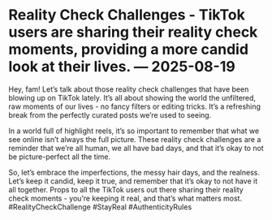 # Reality Check Challenges - TikTok users are sharing their reality check moments, providing a more candid look at their lives. — 2025-08-19

Hey, fam! Let’s talk about those reality check challenges that have been blowing up on TikTok lately. It’s all about showing the world the unfiltered, raw moments of our lives - no fancy filters or editing tricks. It’s a refreshing break from the perfectly curated posts we’re used to seeing.

In a world full of highlight reels, it’s so important to remember that what we see online isn’t always the full picture. These reality check challenges are a reminder that we’re all human, we all have bad days, and that it’s okay to not be picture-perfect all the time.

So, let’s embrace the imperfections, the messy hair days, and the realness. Let’s keep it candid, keep it true, and remember that it’s okay to not have it all together. Props to all the TikTok users out there sharing their reality check moments - you’re keeping it real, and that’s what matters most. #RealityCheckChallenge #StayReal #AuthenticityRules